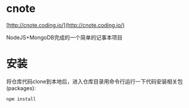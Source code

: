 cnote
=====

[http://cnote.coding.io/](http://cnote.coding.io/)

NodeJS+MongoDB完成的一个简单的记事本项目

安装
=====

将仓库代码clone到本地后，进入仓库目录用命令行运行一下代码安装相关包(packages):
```
npm install
```
